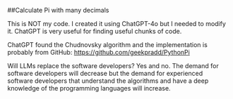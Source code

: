 ##Calculate Pi with many decimals

This is NOT my code. I created it using ChatGPT-4o but I needed to modify it. ChatGPT is very useful for finding useful chunks of code. 

ChatGPT found the Chudnovsky algorithm and the implementation is probably from GitHub: https://github.com/geekpradd/PythonPi

Will LLMs replace the software developers? Yes and no. The demand for software developers will decrease but the demand for experienced software developers
that understand the algorithms and have a deep knowledge of the programming languages will increase.
